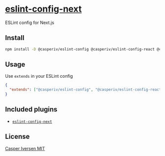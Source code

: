 # [eslint-config-next](https://npm.im/@casperiv/eslint-config-next)

ESLint config for Next.js

## Install

```bash
npm install -D @casperiv/eslint-config @casperiv/eslint-config-react @casperiv/eslint-config-next
```

## Usage

Use `extends` in your ESLint config

```json
{
  "extends": ["@casperiv/eslint-config", "@casperiv/eslint-config-react", "@casperiv/eslint-config-next"]
}
```

## Included plugins

- [`eslint-config-next`](https://github.com/vercel/next.js/tree/canary/packages/eslint-plugin-next)

## License

[Casper Iversen MIT](../../LICENSE)

